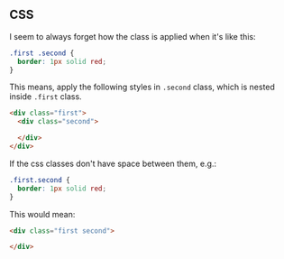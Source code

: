 ## CSS

I seem to always forget how the class is applied when it's like this:

```css
.first .second {
  border: 1px solid red;
}
```

This means, apply the following styles in `.second` class, which is nested inside `.first` class.

```html
<div class="first">
  <div class="second">

  </div>
</div>
```

If the css classes don't have space between them, e.g.:

```css
.first.second {
  border: 1px solid red;
}
```

This would mean:

```html
<div class="first second">

</div>
```
